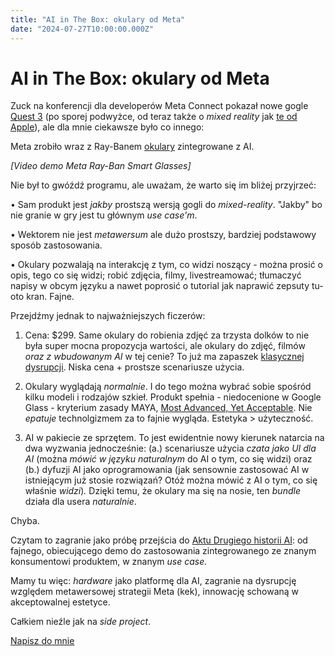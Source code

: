 ```yaml
---
title: "AI in The Box: okulary od Meta"
date: "2024-07-27T10:00:00.000Z"
---
```

# AI in The Box: okulary od Meta

Zuck na konferencji dla developerów Meta Connect pokazał nowe gogle [Quest 3](https://about.fb.com/news/2023/09/meet-meta-quest-3-mixed-reality-headset/) (po sporej podwyżce, od teraz także o *mixed reality* jak [te od Apple](/apple-vision-pro/)), ale dla mnie ciekawsze było co innego:

Meta zrobiło wraz z Ray-Banem [okulary](https://about.fb.com/news/2023/09/new-ray-ban-meta-smart-glasses/) zintegrowane z AI.

*[Video demo Meta Ray-Ban Smart Glasses]*

Nie był to gwóźdź programu, ale uważam, że warto się im bliżej przyjrzeć:

• Sam produkt jest *jakby* prostszą wersją gogli do *mixed-reality*. "Jakby" bo nie granie w gry jest tu głównym *use case'm*.

• Wektorem nie jest *metawersum* ale dużo prostszy, bardziej podstawowy sposób zastosowania.

• Okulary pozwalają na interakcję z tym, co widzi noszący - można prosić o opis, tego co się widzi; robić zdjęcia, filmy, livestreamować; tłumaczyć napisy w obcym języku a nawet poprosić o tutorial jak naprawić zepsuty tu-oto kran. Fajne.

Przejdźmy jednak to najważniejszych ficzerów:

1. Cena: $299. Same okulary do robienia zdjęć za trzysta dolków to nie była super mocna propozycja wartości, ale okulary do zdjęć, filmów *oraz z wbudowanym AI* w tej cenie? To już ma zapaszek [klasycznej dysrupcji](https://mitsmr.pl/a/christensen-innowacja-jest-kluczem-do-tego-by-ludzie-stawali-sie-lepsi/D1EboGgwh). Niska cena + prostsze scenariusze użycia.

2. Okulary wyglądają *normalnie*. I do tego można wybrać sobie spośród kilku modeli i rodzajów szkieł. Produkt spełnia - niedocenione w Google Glass - kryterium zasady MAYA, [Most Advanced, Yet Acceptable](https://www.interaction-design.org/literature/article/design-for-the-future-but-balance-it-with-your-users-present). Nie *epatuje* technolgizmem za to fajnie wygląda. Estetyka > użyteczność.

3. AI w pakiecie ze sprzętem. To jest ewidentnie nowy kierunek natarcia na dwa wyzwania jednocześnie: (a.) scenariusze użycia *czata jako UI dla AI* (można *mówić* *w języku naturalnym* do AI o tym, co się widzi) oraz (b.) dyfuzji AI jako oprogramowania (jak sensownie zastosować AI w istniejącym już stosie rozwiązań? Otóż można mówić z AI o tym, co się właśnie *widzi*)*.*  Dzięki temu, że okulary ma się na nosie, ten *bundle* działa dla usera *naturalnie*.

Chyba.

Czytam to zagranie jako próbę przejścia do [Aktu Drugiego historii AI](https://www.sequoiacap.com/article/generative-ai-act-two/): od fajnego, obiecującego demo do zastosowania zintegrowanego ze znanym konsumentowi produktem, w znanym *use case.*

Mamy tu więc: *hardware* jako platformę dla AI, zagranie na dysrupcję względem metawersowej strategii Meta (kek), innowację schowaną w akceptowalnej estetyce.

Całkiem nieźle jak na *side project*.

[Napisz do mnie](mailto:jakub.jeziorny@gmail.com)
